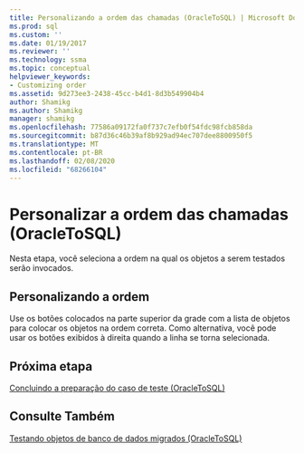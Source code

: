 ```yaml
---
title: Personalizando a ordem das chamadas (OracleToSQL) | Microsoft Docs
ms.prod: sql
ms.custom: ''
ms.date: 01/19/2017
ms.reviewer: ''
ms.technology: ssma
ms.topic: conceptual
helpviewer_keywords:
- Customizing order
ms.assetid: 9d273ee3-2438-45cc-b4d1-8d3b549904b4
author: Shamikg
ms.author: Shamikg
manager: shamikg
ms.openlocfilehash: 77586a09172fa0f737c7efb0f54fdc98fcb858da
ms.sourcegitcommit: b87d36c46b39af8b929ad94ec707dee8800950f5
ms.translationtype: MT
ms.contentlocale: pt-BR
ms.lasthandoff: 02/08/2020
ms.locfileid: "68266104"
---
```

# <a name="customizing-calls-order-oracletosql"></a>Personalizar a ordem das chamadas (OracleToSQL)
Nesta etapa, você seleciona a ordem na qual os objetos a serem testados serão invocados.  
  
## <a name="customizing-order"></a>Personalizando a ordem  
Use os botões colocados na parte superior da grade com a lista de objetos para colocar os objetos na ordem correta. Como alternativa, você pode usar os botões exibidos à direita quando a linha se torna selecionada.  
  
## <a name="next-step"></a>Próxima etapa  
[Concluindo a preparação do caso de teste &#40;OracleToSQL&#41;](../../ssma/oracle/finishing-test-case-preparation-oracletosql.md)  
  
## <a name="see-also"></a>Consulte Também  
[Testando objetos de banco de dados migrados &#40;OracleToSQL&#41;](../../ssma/oracle/testing-migrated-database-objects-oracletosql.md)  
  
